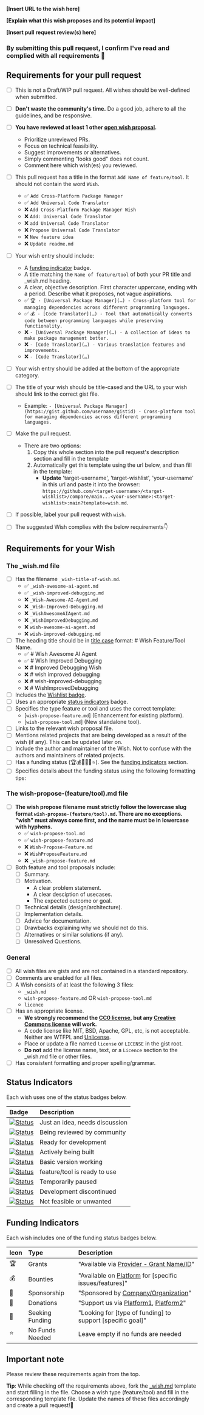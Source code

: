 <!-- Congratulations on submitting a Wish! 🎉 -->

<!-- Please fill in the below placeholders -->

**[Insert URL to the wish here]**

**[Explain what this wish proposes and its potential impact]**

**[Insert pull request review(s) here]**

### By submitting this pull request, I confirm I've read and complied with all requirements 🖖

## Requirements for your pull request

- [ ] This is not a Draft/WIP pull request. All wishes should be well-defined when submitted.
- [ ] **Don't waste the community's time.** Do a good job, adhere to all the guidelines, and be responsive.
- [ ] **You have reviewed at least 1 other [open wish proposal](https://github.com/unameit10000000/wishlist/pulls?q=is%3Apr+is%3Aopen).**
	- Prioritize unreviewed PRs.
    - Focus on technical feasibility.
    - Suggest improvements or alternatives.
    - Simply commenting "looks good" does not count.
    - Comment here which wish(es) you reviewed.
- [ ] This pull request has a title in the format `Add Name of feature/tool`. It should not contain the word `Wish`.
    - ✅ `Add Cross-Platform Package Manager`
    - ✅ `Add Universal Code Translator`
    - ❌ `Add Cross-Platform Package Manager Wish`
    - ❌ `Add: Universal Code Translator`
    - ❌ `add Universal Code Translator`
    - ❌ `Propose Universal Code Translator`
    - ❌ `New feature idea`
    - ❌ `Update readme.md`
- [ ] Your wish entry should include:
    - A [funding indicator](#funding-status) badge.
    - A title matching the `Name of feature/tool` of both your PR title and _wish.md heading.
    - A clear, objective description. First character uppercase, ending with a period. Describe what it proposes, not vague aspirations.
    - ✅ `🏆 - [Universal Package Manager](…) - Cross-platform tool for managing dependencies across different programming languages.`
    - ✅ `💰 - [Code Translator](…) - Tool that automatically converts code between programming languages while preserving functionality.`
    - ❌ `- [Universal Package Manager](…) - A collection of ideas to make package management better.`
    - ❌ `- [Code Translator](…) - Various translation features and improvements.`
    - ❌ `- [Code Translator](…)`

- [ ] Your wish entry should be added at the bottom of the appropriate category.
- [ ] The title of your wish should be title-cased and the URL to your wish should link to the correct gist file.
	- Example: `- [Universal Package Manager](https://gist.github.com/username/gistid) - Cross-platform tool for managing dependencies across different programming languages.`
- [ ] Make the pull request.
    - There are two options:
        1. Copy this whole section into the pull request's description section and fill in the template
        2. Automatically get this template using the url below, and than fill in the template:
            - **Update** 'target-username', 'target-wishlist', 'your-username' in this url and paste it into the browser: `https://github.com/<target-username>/<target-wishlist>/compare/main...<your-username>:<target-wishlist>:main?template=wish.md`.
- [ ] If possible, label your pull request with `wish`.
- [ ] The suggested Wish complies with the below requirements👇

## Requirements for your Wish

### The _wish.md file

- [ ] Has the filename `_wish-title-of-wish.md`.
    - ✅ `_wish-awesome-ai-agent.md`
    - ✅ `_wish-improved-debugging.md`
    - ❌ `_Wish-Awesome-AI-Agent.md`
    - ❌ `_Wish-Improved-Debugging.md`
    - ❌ `_WishAwesomeAIAgent.md`
    - ❌ `_WishImprovedDebugging.md`
    - ❌ `wish-awesome-ai-agent.md`
    - ❌ `wish-improved-debugging.md`
- [ ] The heading title should be in [title case](https://capitalizemytitle.com/) format: # Wish Feature/Tool Name.
    - ✅ # Wish Awesome AI Agent
    - ✅ # Wish Improved Debugging
    - ❌ # Improved Debugging Wish
    - ❌ # wish improved debugging
    - ❌ # wish-improved-debugging
    - ❌ # WishImprovedDebugging
- [ ] Includes the [Wishlist badge](https://github.com/unameit10000000/wishlist/blob/main/wishlist.md#wishlist-badge).
- [ ] Uses an appropriate [status indicators](#status-indicators) badge.
- [ ] Specifies the type feature or tool and uses the correct template:
    - [`wish-propose-feature.md`] (Enhancement for existing platform).
    - [`wish-propose-tool.md`] (New standalone tool).
- [ ] Links to the relevant wish proposal file.
- [ ] Mentions related projects that are being developed as a result of the wish (if any). This can be updated later on.
- [ ] Include the author and maintainer of the Wish. Not to confuse with the authors and maintainers of related projects.
- [ ] Has a funding status (🏆💰💎🎁🌱⭐). See the [funding indicators](#funding-status) section.
- [ ] Specifies details about the funding status using the following formatting tips:

### The wish-propose-(feature/tool).md file

- [ ] **The wish propose filename must strictly follow the lowercase slug format `wish-propose-(feature/tool).md`. There are no exceptions. "wish" must always come first, and the name must be in lowercase with hyphens.**
    - ✅ `wish-propose-tool.md`
    - ✅ `wish-propose-feature.md`
    - ❌ `Wish-Propose-Feature.md`
    - ❌ `WishProposeFeature.md`
    - ❌ `_wish-propose-feature.md`
- [ ] Both feature and tool proposals include:
    - [ ] Summary.
    - [ ] Motivation.
        - A clear problem statement.
        - A clear desciption of usecases.
        - The expected outcome or goal.
    - [ ] Technical details (design/architecture).
    - [ ] Implementation details.
    - [ ] Advice for documentation.
    - [ ] Drawbacks explaining why we should not do this.
    - [ ] Alternatives or similar solutions (if any).
    - [ ] Unresolved Questions.

### General

- [ ] All wish files are gists and are not contained in a standard repository.
- [ ] Comments are enabled for all files.
- [ ] A Wish consists of at least the following 3 files:
    - `_wish.md`
    - `wish-propose-feature.md` OR `wish-propose-tool.md`
    - `licence`
- [ ] Has an appropriate license.
	- **We strongly recommend the [CC0 license](https://creativecommons.org/publicdomain/zero/1.0/), but any [Creative Commons license](https://creativecommons.org/choose/) will work.**
	- A code license like MIT, BSD, Apache, GPL, etc, is not acceptable. Neither are WTFPL and [Unlicense](https://unlicense.org).
	- Place or update a file named `license` or `LICENSE` in the gist root.
	- **Do not** add the license name, text, or a `Licence` section to the _wish.md file or other files.
- [ ] Has consistent formatting and proper spelling/grammar.
     
## Status Indicators

Each wish uses one of the status badges below.

| Badge | Description |
|:------|:------------|
| [![Status](https://img.shields.io/badge/Status-Concept-lightgrey)](https://github.com/project-user/project-name) | Just an idea, needs discussion |
| [![Status](https://img.shields.io/badge/Status-Discussion-white)](https://github.com/project-user/project-name) | Being reviewed by community |
| [![Status](https://img.shields.io/badge/Status-Accepted-lightblue)](https://github.com/project-user/project-name) | Ready for development |
| [![Status](https://img.shields.io/badge/Status-Development-blue)](https://github.com/project-user/project-name) | Actively being built |
| [![Status](https://img.shields.io/badge/Status-Partial-teal)](https://github.com/project-user/project-name) | Basic version working |
| [![Status](https://img.shields.io/badge/Status-Implemented-green)](https://github.com/project-user/project-name) | feature/tool is ready to use |
| [![Status](https://img.shields.io/badge/Status-On%20Hold-yellow)](https://github.com/project-user/project-name) | Temporarily paused |
| [![Status](https://img.shields.io/badge/Status-Stopped-red)](https://github.com/project-user/project-name) | Development discontinued |
| [![Status](https://img.shields.io/badge/Status-Rejected-orange)](https://github.com/project-user/project-name) | Not feasible or unwanted |

## Funding Indicators

Each wish includes one of the funding status badges below.

| Icon | Type | Description |
|:-----|:-----|:------------|
| 🏆 | Grants | "Available via [Provider - Grant Name/ID](link)" |
| 💰 | Bounties | "Available on [Platform](link) for [specific issues/features]" |
| 💎 | Sponsorship | "Sponsored by [Company/Organization](link)" |
| 🎁 | Donations | "Support us via [Platform1](link), [Platform2](link)" |
| 🌱 | Seeking Funding | "Looking for [type of funding] to support [specific goal]" |
| ⭐ | No Funds Needed | Leave empty if no funds are needed |

## Important note

Please review these requirements again from the top.

**Tip**: While checking off the requirements above, fork the [_wish.md](https://gist.github.com/unameit10000000/a660a242dcbef241f7b04e507d7c8431) template and start filling in the file. Choose a wish type (feature/tool) and fill in the corresponding template file. Update the names of these files accordingly and create a pull request!🚀
